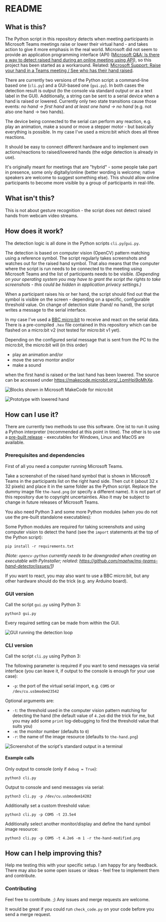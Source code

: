 # README

## What is this?

The Python script in this repository detects when meeting participants in Microsoft Teams meetings raise or lower their virtual hand - and takes action to give it more emphasis in the real world. Microsoft did not seem to provide an application programming interface (API) ([Microsoft Q&A: Is there a way to detect raised hand during an online meeting using API](https://docs.microsoft.com/en-us/answers/questions/173770/is-there-a-way-to-detect-raised-hand-during-an-onl.html)), so this project has been started as a workaround. Related: [Microsoft Support: Raise your hand in a Teams meeting / See who has their hand raised](https://support.microsoft.com/en-us/office/raise-your-hand-in-a-teams-meeting-bb2dd8e1-e6bd-43a6-85cf-30822667b372).

There are currently two versions of the Python script: a command-line based one (`cli.py`) and a GUI-based one (`gui.py`). In both cases the detection result is output (to the console via standard output or as a text label in the GUI). Additionally, a string can be sent to a serial device when a hand is raised or lowered. Currently only two state transitions cause those events: *no hand → first hand* and *at least one hand → no hand* (e.g. not also one hand → two hands).

The device being connected to the serial can perform any reaction, e.g. play an animation, make a sound or move a stepper motor - but basically everything is possible. In my case I've used a micro:bit which does all three reactions.

It should be easy to connect different hardware and to implement own actions/reactions to raised/lowered hands (the edge detection is already in use).

It's originally meant for meetings that are "hybrid" - some people take part in presence, some only digitally/online (better wording is welcome; native speakers are welcome to suggest something else). This should allow online participants to become more visible by a group of participants in real-life.

## What isn't this?

This is not about gesture recognition - the script does not detect raised hands from webcam video streams.

## How does it work?

The detection logic is all done in the Python scripts `cli.py`/`gui.py`.

The detection is based on computer vision (OpenCV) pattern matching using a reference symbol. The script regularly takes screenshots and watches out for the raised hand symbol. That also means that the computer where the script is run needs to be connected to the meeting using Microsoft Teams and the list of participants needs to be visible. *(Depending on your operating system you may have to grant the script the rights to take screenshots - this could be hidden in application privacy settings.)*

When a participant raises his or her hand, the script should find out that the symbol is visible on the screen - depending on a specific, configurable threshold value. On change of detection state (hand/ no hand), the script writes a message to the serial interface.

In my case I've used a [BBC micro:bit](https://microbit.org/) to receive and react on the serial data. There is a pre-compiled `.hex` file contained in this repository which can be flashed on a micro:bit v2 (not tested for micro:bit v1 yet).

Depending on the configured serial message that is sent from the PC to the micro:bit, the micro:bit will (in this order)

- play an animation and/or
- move the servo montor and/or
- make a sound

when the first hand is raised or the last hand has been lowered. The source can be accessed under https://makecode.microbit.org/_LpmHpi9oMhXe.

![Blocks shown in Microsoft MakeCode for micro:bit](microbit-ide.png)

![Prototype with lowered hand](prototype_hand_lowered.jpg)



## How can I use it?

There are currently two methods to use this software. One ist to run it using a Python interpreter (recommended at this point in time). The other is to use a [pre-built release](https://github.com/maehw/ms-teams-hand-detector/releases) - executables for Windows, Linux and MacOS are available.

### Prerequisites and dependencies

First of all you need a computer running Microsoft Teams.

Take a screenshot of the raised hand symbol that is shown in Microsoft Teams in the participants list on the right hand side. Then cut it (about 32 x 32 pixels) and place it in the same folder as the Python script. Replace the dummy image file `the-hand.png` (or specify a different name). It is not part of this repository due to copyright uncertainties. Also it may be subject to change in future releases of Microsoft Teams.

You also need Python 3 and some more Python modules (when you do not use the pre-built standalone executables):

Some Python modules are required for taking screenshots and using computer vision to detect the hand (see the `import` statements at the top of the Python script):

```
pip install -r requirements.txt
```

*(Note: `opencv-python` currently needs to be downgraded when creating an executable with PyInstaller; related: https://github.com/maehw/ms-teams-hand-detector/issues/1)*

If you want to react, you may also want to use a BBC micro:bit, but any other hardware should do the trick (e.g. any  Arduino board).


### GUI version

Call the script `gui.py` using Python 3:

```
python3 gui.py
```

Every required setting can be made from within the GUI.


![GUI running the detection loop](gui-running.png)


### CLI version

Call the script `cli.py` using Python 3:

The following parameter is required if you want to send messages via serial interface (you can leave it, if output to the console is enough for your use case):

* `-p`: the port of the virtual serial import, e.g. `COM5` or `/dev/cu.usbmodem23542`

Optional arguments are:

* `-t`: the threshold used in the computer vision pattern matching for detecting the hand (the default value of `4.2e6` did the trick for me, but you may add some `print` log-debugging to find the threshold value that suits you)
* `-m`: the monitor number (defaults to `0`)
* `-r`: the name of the image resource (defaults to `the-hand.png`)


![Screenshot of the script's standard output in a terminal](executed-script.png)

#### Example calls

Only output to console (only if `debug = True`):

```
python3 cli.py
```

Output to console and send messages via serial:

```
python3 cli.py -p /dev/cu.usbmodem14202
```

Additionally set a custom threshold value:

```
python3 cli.py -p COM5 -t 23.5e4
```

Additionally select another monitor/display and define the hand symbol image resource:

```
python3 cli.py -p COM5 -t 4.2e6 -m 1 -r the-hand-modified.png
```

## How can I help improving this?

Help me testing this with your specific setup. I am happy for any feedback. There may also be some open issues or ideas - feel free to implement them and contribute.

### Contributing

Feel free to contribute. ;) Any issues and merge requests are welcome.

It would be great if you could run `check_code.py` on your code before you send a merge request.
